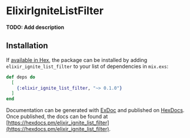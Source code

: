 # ElixirIgniteListFilter

**TODO: Add description**

## Installation

If [available in Hex](https://hex.pm/docs/publish), the package can be installed
by adding `elixir_ignite_list_filter` to your list of dependencies in `mix.exs`:

```elixir
def deps do
  [
    {:elixir_ignite_list_filter, "~> 0.1.0"}
  ]
end
```

Documentation can be generated with [ExDoc](https://github.com/elixir-lang/ex_doc)
and published on [HexDocs](https://hexdocs.pm). Once published, the docs can
be found at [https://hexdocs.pm/elixir_ignite_list_filter](https://hexdocs.pm/elixir_ignite_list_filter).

